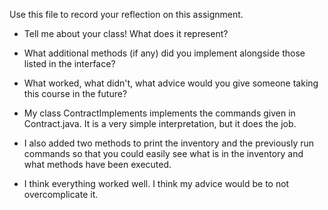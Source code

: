 Use this file to record your reflection on this assignment.

- Tell me about your class! What does it represent?
- What additional methods (if any) did you implement alongside those listed in the interface?
- What worked, what didn't, what advice would you give someone taking this course in the future?

- My class ContractImplements implements the commands given in Contract.java. It is a very simple interpretation, but it does the job. 
- I also added two methods to print the inventory and the previously run commands so that you could easily see what is in the inventory and what methods have been executed. 
- I think everything worked well. I think my advice would be to not overcomplicate it. 
